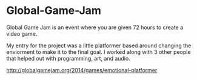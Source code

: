 Global-Game-Jam
===============

Global Game Jam is an event where you are given 72 hours to create a video game.

My entry for the project was a little platformer based around changing the enviorment to make it to the final goal. I worked along with 3 other people that helped out with programming, art, and audio.

http://globalgamejam.org/2014/games/emotional-platformer
